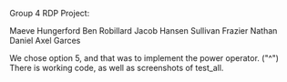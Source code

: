 Group 4 RDP Project:

Maeve Hungerford
Ben Robillard
Jacob Hansen
Sullivan Frazier
Nathan Daniel
Axel Garces

We chose option 5, and that was to implement the power operator. ("^")
  There is working code, as well as screenshots of test_all.
  
